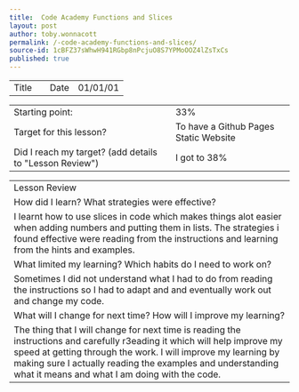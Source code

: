 ```yaml
---
title:  Code Academy Functions and Slices
layout: post
author: toby.wonnacott
permalink: /-code-academy-functions-and-slices/
source-id: 1cBFZ37sWhwH941RGbp8nPcjuO8S7YPMoOOZ4lZsTxCs
published: true
---
```

<table>
  <tr>
    <td>Title</td>
    <td></td>
    <td>Date</td>
    <td>01/01/01</td>
  </tr>
</table>


<table>
  <tr>
    <td>Starting point:</td>
    <td>33%</td>
  </tr>
  <tr>
    <td>Target for this lesson?</td>
    <td>To have a Github Pages Static Website</td>
  </tr>
  <tr>
    <td>Did I reach my target? 
(add details to "Lesson Review")</td>
    <td>I got to 38%</td>
  </tr>
</table>


<table>
  <tr>
    <td>Lesson Review</td>
  </tr>
  <tr>
    <td>How did I learn? What strategies were effective? </td>
  </tr>
  <tr>
    <td>I learnt how to use slices in code which makes things alot easier when adding numbers and putting them in lists. The strategies i found effective were reading from the instructions and learning from the hints and examples.</td>
  </tr>
  <tr>
    <td>What limited my learning? Which habits do I need to work on? </td>
  </tr>
  <tr>
    <td>Sometimes I did not understand what I had to do from reading the instructions so I had to adapt and and eventually work out and change my code.</td>
  </tr>
  <tr>
    <td>What will I change for next time? How will I improve my learning?</td>
  </tr>
  <tr>
    <td>The thing that I will change for next time is reading the instructions and carefully r3eading it which will help improve my speed at getting through the work. I will improve my learning by making sure I actually reading the examples and understanding what it means and what I am doing with the code.</td>
  </tr>
</table>


